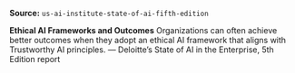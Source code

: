 **Source:** `us-ai-institute-state-of-ai-fifth-edition`

**Ethical AI Frameworks and Outcomes**
Organizations can often achieve better outcomes when they adopt an ethical AI framework that aligns with Trustworthy AI principles.
— Deloitte’s State of AI in the Enterprise, 5th Edition report
